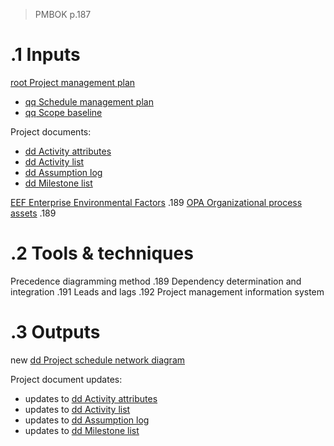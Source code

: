 > PMBOK p.187
# .1 Inputs

[root Project management plan](../Project%20Management%20Plans/root%20Project%20management%20plan.md)
* [qq Schedule management plan](../Project%20Management%20Plans/qq%20Schedule%20management%20plan.md)
* [qq Scope baseline](../Project%20Management%20Plans/qq%20Scope%20baseline.md)

Project documents:
* [dd Activity attributes](../Project%20Documents/dd%20Activity%20attributes.md)
* [dd Activity list](../Project%20Documents/dd%20Activity%20list.md)
* [dd Assumption log](../Project%20Documents/dd%20Assumption%20log.md)
* [dd Milestone list](../Project%20Documents/dd%20Milestone%20list.md)

[EEF Enterprise Environmental Factors](../EEF%20Enterprise%20Environmental%20Factors.md) .189
[OPA Organizational process assets](../OPA%20Organizational%20process%20assets.md) .189

# .2 Tools & techniques
Precedence diagramming method .189
Dependency determination and integration .191
Leads and lags .192
Project management information system

# .3 Outputs
new [dd Project schedule network diagram](../Project%20Documents/dd%20Project%20schedule%20network%20diagram.md)

Project document updates:
* updates to [dd Activity attributes](../Project%20Documents/dd%20Activity%20attributes.md)
* updates to [dd Activity list](../Project%20Documents/dd%20Activity%20list.md)
* updates to [dd Assumption log](../Project%20Documents/dd%20Assumption%20log.md)
* updates to [dd Milestone list](../Project%20Documents/dd%20Milestone%20list.md)



